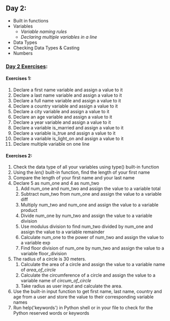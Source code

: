 ## Day 2:
- Built in functions
- Variables
  - _Variable naming rules_
  - _Declaring multiple variables in a line_
- Data Types
- Checking Data Types & Casting
- Numbers

### [Day 2 Exercises]():
#### Exercises 1:
1. Declare a first name variable and assign a value to it
1. Declare a last name variable and assign a value to it
1. Declare a full name variable and assign a value to it
1. Declare a country variable and assign a value to it
1. Declare a city variable and assign a value to it
1. Declare an age variable and assign a value to it
1. Declare a year variable and assign a value to it
1. Declare a variable is_married and assign a value to it
1. Declare a variable is_true and assign a value to it
1. Declare a variable is_light_on and assign a value to it
1. Declare multiple variable on one line

#### Exercises 2:
1. Check the data type of all your variables using type() built-in function
1. Using the _len()_ built-in function, find the length of your first name
1. Compare the length of your first name and your last name
1. Declare 5 as num_one and 4 as num_two
    1. Add num_one and num_two and assign the value to a variable total
    2. Subtract num_two from num_one and assign the value to a variable diff
    3. Multiply num_two and num_one and assign the value to a variable product
    4. Divide num_one by num_two and assign the value to a variable division
    5. Use modulus division to find num_two divided by num_one and assign the value to a variable remainder
    6. Calculate num_one to the power of num_two and assign the value to a variable exp
    7. Find floor division of num_one by num_two and assign the value to a variable floor_division
1. The radius of a circle is 30 meters.
    1. Calculate the area of a circle and assign the value to a variable name of _area_of_circle_
    2. Calculate the circumference of a circle and assign the value to a variable name of _circum_of_circle_
    3. Take radius as user input and calculate the area.
1. Use the built-in input function to get first name, last name, country and age from a user and store the value to their corresponding variable names
1. Run help('keywords') in Python shell or in your file to check for the Python reserved words or keywords
